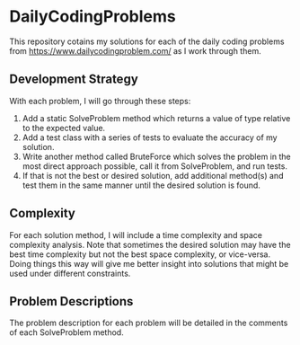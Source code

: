 # DailyCodingProblems
This repository cotains my solutions for each of the daily coding problems from https://www.dailycodingproblem.com/ as I work through them. 

## Development Strategy
With each problem, I will go through these steps:
1. Add a static SolveProblem method which returns a value of type relative to the expected value.
2. Add a test class with a series of tests to evaluate the accuracy of my solution.
3. Write another method called BruteForce which solves the problem in the most direct approach possible, call it from SolveProblem, and run tests.
4. If that is not the best or desired solution, add additional method(s) and test them in the same manner until the desired solution is found.

## Complexity
For each solution method, I will include a time complexity and space complexity analysis. Note that sometimes the desired solution may have the best time complexity but not the best space complexity, or vice-versa. Doing things this way will give me better insight into solutions that might be used under different constraints.

## Problem Descriptions
The problem description for each problem will be detailed in the comments of each SolveProblem method.
